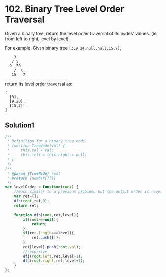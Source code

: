 # 102. Binary Tree Level Order Traversal
Given a binary tree, return the level order traversal of its nodes' values. (ie, from left to right, level by level).

For example:
Given binary tree ``[3,9,20,null,null,15,7]``,
```
    3
   / \
  9  20
    /  \
   15   7
```
return its level order traversal as:
```
[
  [3],
  [9,20],
  [15,7]
]
```
## Solution1
``` js
/**
 * Definition for a binary tree node.
 * function TreeNode(val) {
 *     this.val = val;
 *     this.left = this.right = null;
 * }
 */
/**
 * @param {TreeNode} root
 * @return {number[][]}
 */
var levelOrder = function(root) {
    //much similar to a previous problem, but the output order is reversal
    var ret=[];
    dfs(root,ret,0);
    return ret;
    
    function dfs(root,ret,level){
        if(root===null){
            return;
        }
        if(ret.length===level){
            ret.push([]);
        }
        ret[level].push(root.val);
        //recursive
        dfs(root.left,ret,level+1);
        dfs(root.right,ret,level+1);
    }
};
```
